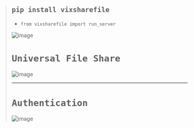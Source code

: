 >## `pip install vixsharefile`
>
>- `from vixsharefile import run_server`
>
>![image](https://user-images.githubusercontent.com/50515418/233545675-86c95b69-5b97-449e-b180-ec29fe948ae0.png)
>
># `Universal File Share`
>
>![image](https://user-images.githubusercontent.com/50515418/233539871-2e97f9d5-d5f2-43c3-b610-f86f00d6b271.png)
>
> -------------------------
>
># `Authentication`
>
>![image](https://user-images.githubusercontent.com/50515418/233540393-ab3f456c-17a4-4825-a567-8f551f3953d8.png)
>
